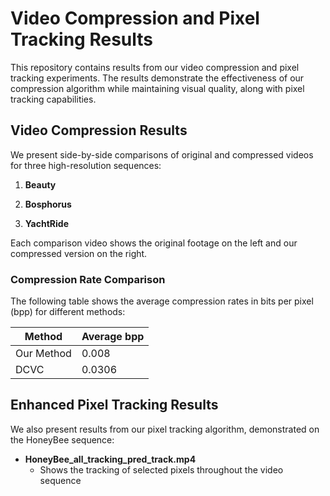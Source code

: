 # Video Compression and Pixel Tracking Results

This repository contains results from our video compression and pixel tracking experiments. The results demonstrate the effectiveness of our compression algorithm while maintaining visual quality, along with pixel tracking capabilities.

## Video Compression Results

We present side-by-side comparisons of original and compressed videos for three high-resolution sequences:

1. **Beauty**

2. **Bosphorus**

3. **YachtRide**

Each comparison video shows the original footage on the left and our compressed version on the right.

### Compression Rate Comparison

The following table shows the average compression rates in bits per pixel (bpp) for different methods:

| Method | Average bpp |
|--------|-------------|
| Our Method | 0.008 |
| DCVC | 0.0306 |

## Enhanced Pixel Tracking Results

We also present results from our pixel tracking algorithm, demonstrated on the HoneyBee sequence:

- **HoneyBee_all_tracking_pred_track.mp4**
  - Shows the tracking of selected pixels throughout the video sequence
